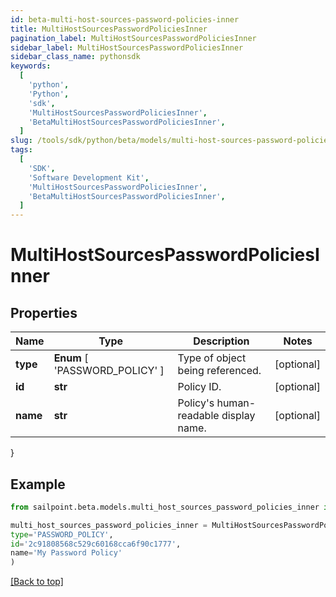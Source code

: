 ```yaml
---
id: beta-multi-host-sources-password-policies-inner
title: MultiHostSourcesPasswordPoliciesInner
pagination_label: MultiHostSourcesPasswordPoliciesInner
sidebar_label: MultiHostSourcesPasswordPoliciesInner
sidebar_class_name: pythonsdk
keywords:
  [
    'python',
    'Python',
    'sdk',
    'MultiHostSourcesPasswordPoliciesInner',
    'BetaMultiHostSourcesPasswordPoliciesInner',
  ]
slug: /tools/sdk/python/beta/models/multi-host-sources-password-policies-inner
tags:
  [
    'SDK',
    'Software Development Kit',
    'MultiHostSourcesPasswordPoliciesInner',
    'BetaMultiHostSourcesPasswordPoliciesInner',
  ]
---
```


# MultiHostSourcesPasswordPoliciesInner

## Properties

| Name | Type | Description | Notes |
| --- | --- | --- | --- |
| **type** | **Enum** [ 'PASSWORD_POLICY' ] | Type of object being referenced. | [optional] |
| **id** | **str** | Policy ID. | [optional] |
| **name** | **str** | Policy's human-readable display name. | [optional] |

}

## Example

```python
from sailpoint.beta.models.multi_host_sources_password_policies_inner import MultiHostSourcesPasswordPoliciesInner

multi_host_sources_password_policies_inner = MultiHostSourcesPasswordPoliciesInner(
type='PASSWORD_POLICY',
id='2c91808568c529c60168cca6f90c1777',
name='My Password Policy'
)

```

[[Back to top]](#)

